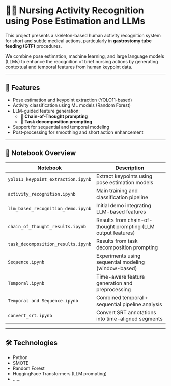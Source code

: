 # 🧍‍♀️ Nursing Activity Recognition using Pose Estimation and LLMs

This project presents a skeleton-based human activity recognition system for short and subtle medical actions, particularly in **gastrostomy tube feeding (GTF)** procedures. 

We combine pose estimation, machine learning, and large language models (LLMs) to enhance the recognition of brief nursing actions by generating contextual and temporal features from human keypoint data.

---

## 📌 Features

- Pose estimation and keypoint extraction (YOLO11-based)
- Activity classification using ML models (Random Forest)
- LLM-guided feature generation:  
  - 🧠 **Chain-of-Thought prompting**
  - 📂 **Task decomposition prompting**
- Support for sequential and temporal modeling
- Post-processing for smoothing and short action enhancement

---

## 📁 Notebook Overview

| Notebook | Description |
|----------|-------------|
| `yolo11_keypoint_extraction.ipynb` | Extract keypoints using pose estimation models |
| `activity_recognition.ipynb` | Main training and classification pipeline |
| `llm_based_recognition_demo.ipynb` | Initial demo integrating LLM-based features |
| `chain_of_thought_results.ipynb` | Results from chain-of-thought prompting (LLM output features) |
| `task_decomposition_results.ipynb` | Results from task decomposition prompting |
| `Sequence.ipynb` | Experiments using sequential modeling (window-based) |
| `Temporal.ipynb` | Time-aware feature generation and preprocessing |
| `Temporal and Sequence.ipynb` | Combined temporal + sequential pipeline analysis |
| `convert_srt.ipynb` | Convert SRT annotations into time-aligned segments |

---

## 🛠 Technologies

- Python  
- SMOTE 
- Random Forest
- HuggingFace Transformers (LLM prompting)
- ......
